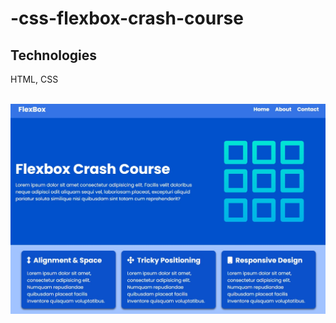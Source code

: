 <h1>-css-flexbox-crash-course</h1>
<h2>Technologies</h2>
<p>HTML, CSS</p>
<br/>
<img src="img.jpg" alt="Alt text" title="Optional title">
